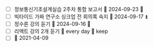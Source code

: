 - [ ] 정보통신기초설계실습 2주차 통합 보고서 📅 2024-09-23 🔽 
- [ ] 빅타이드 가짜 연구소 싱크업 전 회의록 숙지 📅 2024-09-17 ⏫ 
- [ ] 정수론 강의 듣기 📅 2024-09-16 🔽 
- [ ] 리액트 강의 2개 듣기 🔁 every day 🏁 keep 
- [ ] 📅 2021-04-09